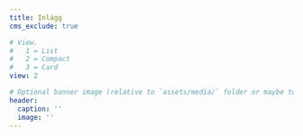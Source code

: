 ```yaml
---
title: Inlägg
cms_exclude: true

# View.
#   1 = List
#   2 = Compact
#   3 = Card
view: 2

# Optional banner image (relative to `assets/media/` folder or maybe to `static/media/` folder depending on wowchemy-version).
header:
  caption: ''
  image: ''
---
```

